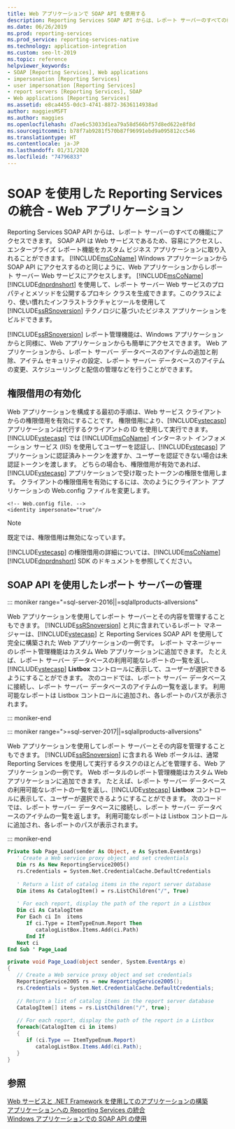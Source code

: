 ```yaml
---
title: Web アプリケーションで SOAP API を使用する
description: Reporting Services SOAP API からは、レポート サーバーのすべての機能にアクセスできます。
ms.date: 06/26/2019
ms.prod: reporting-services
ms.prod_service: reporting-services-native
ms.technology: application-integration
ms.custom: seo-lt-2019
ms.topic: reference
helpviewer_keywords:
- SOAP [Reporting Services], Web applications
- impersonation [Reporting Services]
- user impersonation [Reporting Services]
- report servers [Reporting Services], SOAP
- Web applications [Reporting Services]
ms.assetid: e8ca4455-0dc3-4741-8872-3636114938ad
author: maggiesMSFT
ms.author: maggies
ms.openlocfilehash: d7ae6c53033d1ea79a58d566bf57d8ed622e8f8d
ms.sourcegitcommit: b78f7ab9281f570b87f96991ebd9a095812cc546
ms.translationtype: HT
ms.contentlocale: ja-JP
ms.lasthandoff: 01/31/2020
ms.locfileid: "74796833"
---
```

# <a name="integrating-reporting-services-using-soap---web-application"></a>SOAP を使用した Reporting Services の統合 - Web アプリケーション
  Reporting Services SOAP API からは、レポート サーバーのすべての機能にアクセスできます。 SOAP API は Web サービスであるため、容易にアクセスし、エンタープライズ レポート機能をカスタム ビジネス アプリケーションに取り入れることができます。 [!INCLUDE[msCoName](../../includes/msconame-md.md)] Windows アプリケーションから SOAP API にアクセスするのと同じように、Web アプリケーションからレポート サーバー Web サービスにアクセスします。 [!INCLUDE[msCoName](../../includes/msconame-md.md)] [!INCLUDE[dnprdnshort](../../includes/dnprdnshort-md.md)] を使用して、レポート サーバー Web サービスのプロパティとメソッドを公開するプロキシ クラスを生成できます。このクラスにより、使い慣れたインフラストラクチャとツールを使用して [!INCLUDE[ssRSnoversion](../../includes/ssrsnoversion-md.md)] テクノロジに基づいたビジネス アプリケーションをビルドできます。  
  
 [!INCLUDE[ssRSnoversion](../../includes/ssrsnoversion-md.md)] レポート管理機能は、Windows アプリケーションからと同様に、Web アプリケーションからも簡単にアクセスできます。 Web アプリケーションから、レポート サーバー データベースのアイテムの追加と削除、アイテム セキュリティの設定、レポート サーバー データベースのアイテムの変更、スケジューリングと配信の管理などを行うことができます。  
  
## <a name="enabling-impersonation"></a>権限借用の有効化  
 Web アプリケーションを構成する最初の手順は、Web サービス クライアントからの権限借用を有効にすることです。 権限借用により、[!INCLUDE[vstecasp](../../includes/vstecasp-md.md)] アプリケーションは代行するクライアントの ID を使用して実行できます。 [!INCLUDE[vstecasp](../../includes/vstecasp-md.md)] では [!INCLUDE[msCoName](../../includes/msconame-md.md)] インターネット インフォメーション サービス (IIS) を使用してユーザーを認証し、[!INCLUDE[vstecasp](../../includes/vstecasp-md.md)] アプリケーションに認証済みトークンを渡すか、ユーザーを認証できない場合は未認証トークンを渡します。 どちらの場合も、権限借用が有効であれば、[!INCLUDE[vstecasp](../../includes/vstecasp-md.md)] アプリケーションで受け取ったトークンの権限を借用します。 クライアントの権限借用を有効にするには、次のようにクライアント アプリケーションの Web.config ファイルを変更します。  
  
```asp.net  
<!-- Web.config file. -->  
<identity impersonate="true"/>  
```  
  
> [!NOTE]  
>  既定では、権限借用は無効になっています。  
  
 [!INCLUDE[vstecasp](../../includes/vstecasp-md.md)] の権限借用の詳細については、[!INCLUDE[msCoName](../../includes/msconame-md.md)] [!INCLUDE[dnprdnshort](../../includes/dnprdnshort-md.md)] SDK のドキュメントを参照してください。  
  
## <a name="managing-the-report-server-using-soap-api"></a>SOAP API を使用したレポート サーバーの管理  

::: moniker range="=sql-server-2016||=sqlallproducts-allversions"

 Web アプリケーションを使用してレポート サーバーとその内容を管理することもできます。 [!INCLUDE[ssRSnoversion](../../includes/ssrsnoversion-md.md)] と共に含まれているレポート マネージャーは、[!INCLUDE[vstecasp](../../includes/vstecasp-md.md)] と Reporting Services SOAP API を使用して完全に構築された Web アプリケーションの一例です。 レポート マネージャーのレポート管理機能はカスタム Web アプリケーションに追加できます。 たとえば、レポート サーバー データベースの利用可能なレポートの一覧を返し、[!INCLUDE[vstecasp](../../includes/vstecasp-md.md)] **Listbox** コントロールに表示して、ユーザーが選択できるようにすることができます。 次のコードでは、レポート サーバー データベースに接続し、レポート サーバー データベースのアイテムの一覧を返します。 利用可能なレポートは Listbox コントロールに追加され、各レポートのパスが表示されます。  

::: moniker-end

::: moniker range=">=sql-server-2017||=sqlallproducts-allversions"

 Web アプリケーションを使用してレポート サーバーとその内容を管理することもできます。 [!INCLUDE[ssRSnoversion](../../includes/ssrsnoversion-md.md)] に含まれる Web ポータルは、通常 Reporting Services を使用して実行するタスクのほとんどを管理する、Web アプリケーションの一例です。 Web ポータルのレポート管理機能はカスタム Web アプリケーションに追加できます。 たとえば、レポート サーバー データベースの利用可能なレポートの一覧を返し、[!INCLUDE[vstecasp](../../includes/vstecasp-md.md)] **Listbox** コントロールに表示して、ユーザーが選択できるようにすることができます。 次のコードでは、レポート サーバー データベースに接続し、レポート サーバー データベースのアイテムの一覧を返します。 利用可能なレポートは Listbox コントロールに追加され、各レポートのパスが表示されます。  

::: moniker-end
  
```vb  
Private Sub Page_Load(sender As Object, e As System.EventArgs)  
   ' Create a Web service proxy object and set credentials  
   Dim rs As New ReportingService2005()  
   rs.Credentials = System.Net.CredentialCache.DefaultCredentials  
  
   ' Return a list of catalog items in the report server database  
   Dim items As CatalogItem() = rs.ListChildren("/", True)  
  
   ' For each report, display the path of the report in a Listbox  
   Dim ci As CatalogItem  
   For Each ci In  items  
      If ci.Type = ItemTypeEnum.Report Then  
         catalogListBox.Items.Add(ci.Path)  
      End If  
   Next ci  
End Sub ' Page_Load   
```  
  
```csharp  
private void Page_Load(object sender, System.EventArgs e)  
{  
   // Create a Web service proxy object and set credentials  
   ReportingService2005 rs = new ReportingService2005();  
   rs.Credentials = System.Net.CredentialCache.DefaultCredentials;  
  
   // Return a list of catalog items in the report server database  
   CatalogItem[] items = rs.ListChildren("/", true);  
  
   // For each report, display the path of the report in a Listbox  
   foreach(CatalogItem ci in items)  
   {  
      if (ci.Type == ItemTypeEnum.Report)  
         catalogListBox.Items.Add(ci.Path);  
   }  
}  
```  
  
## <a name="see-also"></a>参照  

 [Web サービスと .NET Framework を使用してのアプリケーションの構築](../../reporting-services/report-server-web-service/net-framework/building-applications-using-the-web-service-and-the-net-framework.md)   
 [アプリケーションへの Reporting Services の統合](../../reporting-services/application-integration/integrating-reporting-services-into-applications.md)   
 [Windows アプリケーションでの SOAP API の使用](../../reporting-services/application-integration/integrating-reporting-services-using-soap-windows-application.md)  
  
  
